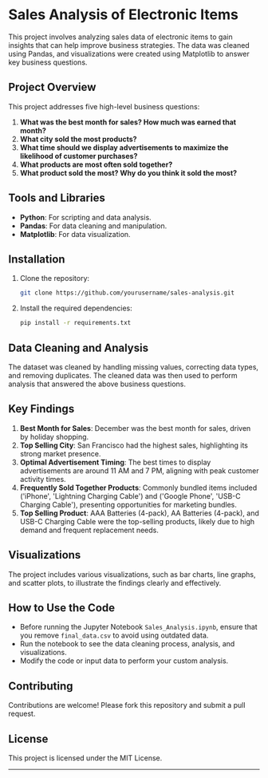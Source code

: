 # Sales Analysis of Electronic Items

This project involves analyzing sales data of electronic items to gain insights that can help improve business strategies. The data was cleaned using Pandas, and visualizations were created using Matplotlib to answer key business questions.

## Project Overview

This project addresses five high-level business questions:

1. **What was the best month for sales? How much was earned that month?**
2. **What city sold the most products?**
3. **What time should we display advertisements to maximize the likelihood of customer purchases?**
4. **What products are most often sold together?**
5. **What product sold the most? Why do you think it sold the most?**

## Tools and Libraries

- **Python**: For scripting and data analysis.
- **Pandas**: For data cleaning and manipulation.
- **Matplotlib**: For data visualization.

## Installation

1. Clone the repository:

   ```bash
   git clone https://github.com/yourusername/sales-analysis.git
   ```

2. Install the required dependencies:

   ```bash
   pip install -r requirements.txt
   ```

## Data Cleaning and Analysis

The dataset was cleaned by handling missing values, correcting data types, and removing duplicates. The cleaned data was then used to perform analysis that answered the above business questions.

## Key Findings

1. **Best Month for Sales**: December was the best month for sales, driven by holiday shopping.
2. **Top Selling City**: San Francisco had the highest sales, highlighting its strong market presence.
3. **Optimal Advertisement Timing**: The best times to display advertisements are around 11 AM and 7 PM, aligning with peak customer activity times.
4. **Frequently Sold Together Products**: Commonly bundled items included ('iPhone', 'Lightning Charging Cable') and ('Google Phone', 'USB-C Charging Cable'), presenting opportunities for marketing bundles.
5. **Top Selling Product**: AAA Batteries (4-pack), AA Batteries (4-pack), and USB-C Charging Cable were the top-selling products, likely due to high demand and frequent replacement needs.

## Visualizations

The project includes various visualizations, such as bar charts, line graphs, and scatter plots, to illustrate the findings clearly and effectively.

## How to Use the Code

- Before running the Jupyter Notebook `Sales_Analysis.ipynb`, ensure that you remove `final_data.csv` to avoid using outdated data.
- Run the notebook to see the data cleaning process, analysis, and visualizations.
- Modify the code or input data to perform your custom analysis.

## Contributing

Contributions are welcome! Please fork this repository and submit a pull request.

## License

This project is licensed under the MIT License.

---
